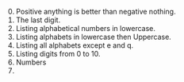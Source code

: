 0. Positive anything is better than negative nothing.
1. The last digit.
2. Listing alphabetical numbers in lowercase.
3. Listing alphabets in lowercase then Uppercase.
4. Listing all alphabets except e and q.
5.  Listing digits from 0 to 10.
6. Numbers
7.      
